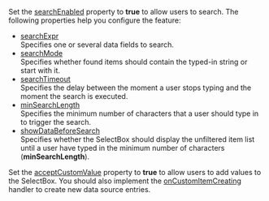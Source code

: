 Set the [searchEnabled](/Documentation/ApiReference/UI_Components/dxSelectBox/Configuration/#searchEnabled) property to **true** to allow users to search. The following properties help you configure the feature:

- [searchExpr](/Documentation/ApiReference/UI_Components/dxSelectBox/Configuration/#searchExpr)   
Specifies one or several data fields to search.
- [searchMode](/Documentation/ApiReference/UI_Components/dxSelectBox/Configuration/#searchMode)    
Specifies whether found items should contain the typed-in string or start with it.
- [searchTimeout](/Documentation/ApiReference/UI_Components/dxSelectBox/Configuration/#searchTimeout)      
Specifies the delay between the moment a user stops typing and the moment the search is executed.    
- [minSearchLength](/Documentation/ApiReference/UI_Components/dxSelectBox/Configuration/#minSearchLength)      
Specifies the minimum number of characters that a user should type in to trigger the search.
- [showDataBeforeSearch](/Documentation/ApiReference/UI_Components/dxSelectBox/Configuration/#showDataBeforeSearch)        
Specifies whether the SelectBox should display the unfiltered item list until a user have typed in the minimum number of characters (**minSearchLength**).

Set the [acceptCustomValue](/Documentation/ApiReference/UI_Components/dxSelectBox/Configuration/#acceptCustomValue) property to **true** to allow users to add values to the SelectBox. You should also implement the [onCustomItemCreating](/Documentation/ApiReference/UI_Components/dxSelectBox/Configuration/#onCustomItemCreating) handler to create new data source entries.